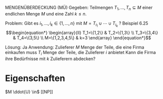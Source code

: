 MENGENÜBERDECKUNG (MÜ)
Gegeben: Teilmengen $T_1, \ldots, T_n \subseteq M$ einer endlichen Menge $M$ und eine Zahl $k \leq n$.

Problem: Gibt es $i_1, \ldots, i_k \in\{1, \ldots, n\}$ mit $M=T_{i_1} \cup \cdots \cup T_{i_k}$ ?
Beispiel 6.25
$$\begin{equation*}
\begin{array}{ll}
T_1=\{1,2\} & T_2=\{1,3\} \\
T_3=\{3,4\} & T_4=\{3,5\} \\
M=\{1,2,3,4,5\} & k=3
\end{array}
\end{equation*}$$

Lösung: Ja
Anwendung: Zulieferer
$M$ Menge der Teile, die eine Firma einkaufen muss
$T_i$ Menge der Teile, die Zulieferer $i$ anbietet
Kann die Firma ihre Bedürfnisse mit $k$ Zulieferern abdecken?


# Eigenschaften
$M \ddot{U} \in$ [[NP]]

